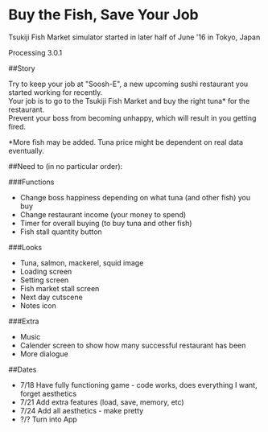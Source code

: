 # Buy the Fish, Save Your Job

Tsukiji Fish Market simulator started in later half of June '16 in Tokyo, Japan

Processing 3.0.1  

##Story

Try to keep your job at "Soosh-E", a new upcoming sushi restaurant you started working for recently.   
Your job is to go to the Tsukiji Fish Market and buy the right tuna* for the restaurant.  
Prevent your boss from becoming unhappy, which will result in you getting fired.  


*More fish may be added. Tuna price might be dependent on real data eventually.  


##Need to (in no particular order):  

###Functions
+ Change boss happiness depending on what tuna (and other fish) you buy
+ Change restaurant income (your money to spend)
+ Timer for overall buying (to buy tuna and other fish)
+ Fish stall quantity button

###Looks
+ Tuna, salmon, mackerel, squid image
+ Loading screen
+ Setting screen
+ Fish market stall screen
+ Next day cutscene
+ Notes icon

###Extra
+ Music
+ Calender screen to show how many successful restaurant has been
+ More dialogue

##Dates

+ 7/18 Have fully functioning game - code works, does everything I want, forget aesthetics  
+ 7/21 Add extra features (load, save, memory, etc)  
+ 7/24 Add all aesthetics - make pretty  
+ ?/? Turn into App  
  
